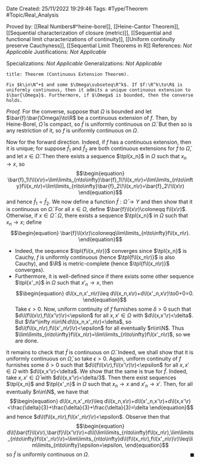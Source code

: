 <div class="topSpace"></div>

Date Created: 25/11/2022 19:29:46
Tags: #Type/Theorem #Topic/Real_Analysis

Proved by: [[Real Numbers#^heine-borel]], [[Heine-Cantor Theorem]], [[Sequential characterization of closure (metric)]], [[Sequential and functional limit characterizations of continuity]], [[Uniform continuity preserve Cauchyness]], [[Sequential Limit Theorems in R]]
References: <i>Not Applicable</i>
Justifications: <i>Not Applicable</i>

Specializations: <i>Not Applicable</i>
Generalizations: <i>Not Applicable</i>

``` ad-Theorem
title: Theorem (Continuous Extension Theorem).

Fix $k\in\N^+$ and some $\Omega\subseteq\R^k$. If $f:\R^k\to\R$ is uniformly continuous, then it admits a unique continuous extension to $\bar{\Omega}$. Furthermore, if $\Omega$ is bounded, then the converse holds.

```

<i>Proof.</i> For the converse, suppose that $\Omega$ is bounded and let $\bar{f}:\bar{\Omega}\to\R$ be a continuous extension of $f$. Then, by Heine-Borel, $\bar{\Omega}$ is compact, so $\bar{f}$ is uniformly continuous on $\bar{\Omega}$. But then so is any restriction of it, so $f$ is uniformly continuous on $\Omega$.

Now for the forward direction. Indeed, if $f$ has a continuous extension, then it is unique; for suppose $\bar{f}_1$ and $\bar{f}_2$ are both continuous extensions for $f$ to $\bar{\Omega}$, and let $x\in\bar{\Omega}$. Then there exists a sequence $\tpl{x_n}$ in $\Omega$ such that $x_n\to x$, so
$$\begin{equation}
    \bar{f}_1\!\l(x\r)=\lim\limits_{n\to\infty}\bar{f}_1\!\l(x_n\r)=\lim\limits_{n\to\infty}f\l(x_n\r)=\lim\limits_{n\to\infty}\bar{f}_2\!\l(x_n\r)=\bar{f}_2\!\l(x\r)
\end{equation}$$
and hence $\bar{f}_1=\bar{f}_2$. We now define a function $\bar{f}:\bar{\Omega}\to Y$ and then show that it is continuous on $\bar{\Omega}$. For all $x\in\Omega$, define $\bar{f}\l(x\r)\coloneqq f\l(x\r)$. Otherwise, if $x\in\bar{\Omega}\comp\Omega$, there exists a sequence $\tpl{x_n}$ in $\Omega$ such that $x_n\to x$; define
$$\begin{equation}
    \bar{f}\l(x\r)\coloneqq\lim\limits_{n\to\infty}f\l(x_n\r).
\end{equation}$$
* Indeed, the sequence $\tpl{f\l(x_n\r)}$ converges since $\tpl{x_n}$ is Cauchy, $f$ is uniformly continuous (hence $\tpl{f\l(x_n\r)}$ is also Cauchy), and $\R$ is metric-complete (hence $\tpl{f\l(x_n\r)}$ converges).
* Furthermore, it is well-defined since if there exists some other sequence $\tpl{x'_n}$ in $\Omega$ such that $x'_n\to x$, then
    $$\begin{equation}
        d\l(x_n,x'_n\r)\leq d\l(x_n,x\r)+d\l(x'_n,x\r)\to0+0=0.
    \end{equation}$$
    Take $\epsilon>0$. Now, uniform continuity of $f$ furnishes some $\delta>0$ such that $d\l(f\l(x\r),f\l(x'\r)\r)<\epsilon$ for all $x,x'\in\Omega$ with $d\l(x,x'\r)<\delta$. But $\fa^\infty n\in\N:d\l(x_n,x'_n\r)<\delta$, so $d\l(f\l(x_n\r),f\l(x'_n\r)\r)<\epsilon$ for all eventually $n\in\N$. Thus $\lim\limits_{n\to\infty}f\l(x_n\r)=\lim\limits_{n\to\infty}f\l(x'_n\r)$, so we are done.

It remains to check that $\bar{f}$ is continuous on $\bar{\Omega}$. Indeed, we shall show that it is uniformly continuous on $\bar{\Omega}$, so take $\epsilon>0$. Again, uniform continuity of $f$ furnishes some $\delta>0$ such that $d\l(f\l(x\r),f\l(x'\r)\r)<\epsilon$ for all $x,x'\in\Omega$ with $d\l(x,x'\r)<\delta$. We show that the same is true for $\bar{f}$. Indeed, take $x,x'\in\bar{\Omega}$ with $d\l(x,x'\r)<\delta/3$. Then there exist sequences $\tpl{x_n}$ and $\tpl{x'_n}$ in $\Omega$ such that $x_n\to x$ and $x'_n\to x'$. Then, for all eventually $n\in\N$, we have that
$$\begin{equation}
    d\l(x_n,x'_n\r)\leq d\l(x_n,x\r)+d\l(x'_n,x'\r)+d\l(x,x'\r)<\frac{\delta}{3}+\frac{\delta}{3}+\frac{\delta}{3}=\delta
\end{equation}$$
and hence $d\l(f\l(x_n\r),f\l(x'_n\r)\r)<\epsilon$. Observe then that
$$\begin{equation}
    d\l(\bar{f}\l(x\r),\bar{f}\l(x'\r)\r)=d\l(\lim\limits_{n\to\infty}f\l(x_n\r),\lim\limits_{n\to\infty}f\l(x'_n\r)\r)=\lim\limits_{n\to\infty}d\l(f\l(x_n\r),f\l(x'_n\r)\r)\leq\lim\limits_{n\to\infty}\epsilon=\epsilon,
\end{equation}$$
so $\bar{f}$ is uniformly continuous on $\Omega$.<span style="float:right;">$\blacksquare$</span>
